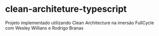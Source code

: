 # clean-architeture-typescript
Projeto implementado utilizando Clean Architecture na imersão FullCycle com Wesley Willians e Rodrigo Branas